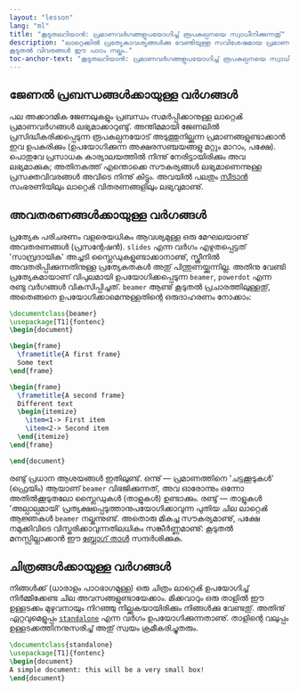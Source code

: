 ```yaml
---
layout: "lesson"
lang: "ml"
title: "കൂടുതലറിയാൻ: പ്രമാണവര്‍ഗങ്ങളുപയോഗിച്ച് രൂപകല്പനയെ സ്വാധീനിക്കുന്നതു്"
description: "ലാറ്റെക്കിൽ പ്രത്യേകാവശ്യങ്ങള്‍ക്കു വേണ്ടിയുള്ള സവിശേഷമായ പ്രമാണവര്‍ഗങ്ങളെപ്പറ്റി
കൂടുതൽ വിവരങ്ങൾ ഈ പാഠം നല്കും."
toc-anchor-text: "കൂടുതലറിയാൻ: പ്രമാണവര്‍ഗങ്ങളുപയോഗിച്ച് രൂപകല്പനയെ സ്വാധീനിക്കുന്നതു്"
---
```


## ജേണൽ പ്രബന്ധങ്ങള്‍ക്കായുള്ള വര്‍ഗങ്ങൾ

പല അക്കാദമിക ജേണലുകളും പ്രബന്ധം സമര്‍പ്പിക്കാനുള്ള ലാറ്റെൿ പ്രമാണവര്‍ഗങ്ങൾ ലഭ്യമാക്കാറുണ്ടു്.
അന്തിമമായി ജേണലിൽ പ്രസിദ്ധീകരിക്കപ്പെടുന്ന രൂപകല്പനയോട് അടുത്തുനില്ക്കുന്ന പ്രമാണങ്ങളുണ്ടാക്കാൻ
ഇവ ഉപകരിക്കും (ഉപയോഗിക്കുന്ന അക്ഷരസഞ്ചയങ്ങളു മറ്റും മാറാം, പക്ഷേ). പൊതുവേ പ്രസാധക
കാര്യാലയത്തിൽ നിന്നു് നേരിട്ടായിരിക്കും അവ ലഭ്യമാക്കുക; അതിനകത്ത് എന്തൊക്കെ സൗകര്യങ്ങൾ
ലഭ്യമാണെന്നുള്ള പ്രസക്തവിവരങ്ങൾ അവിടെ നിന്നു് കിട്ടും. അവയിൽ പലതും [സീടാൻ](https://ctan.org)
സംഭരണിയിലും ലാറ്റെൿ വിതരണങ്ങളിലും ലഭ്യവുമാണു്.


## അവതരണങ്ങള്‍ക്കായുള്ള വര്‍ഗങ്ങൾ

പ്രത്യേക പരിചരണം വളരെയധികം ആവശ്യമുള്ള ഒരു മേഘലയാണു് അവതരണങ്ങൾ (പ്രസന്റേഷൻ).
`slides` എന്ന വര്‍ഗം എഴുതപ്പെട്ടത് 'സാമ്പ്രദായിക' അച്ചടി സ്ലൈഡുകളുണ്ടാക്കാനാണു്, സ്ക്രീനിൽ
അവതരിപ്പിക്കുന്നതിനുള്ള പ്രത്യേകതകൾ അതു് പിന്തുണയ്ക്കുന്നില്ല. അതിനു വേണ്ടി പ്രത്യേകമായാണ് വിപുലമായി
ഉപയോഗിക്കപ്പെടുന്ന `beamer`, `powerdot` എന്ന രണ്ടു വര്‍ഗങ്ങൾ വികസിപ്പിച്ചത്. `beamer`
ആണു് കൂടുതൽ പ്രചാരത്തിലുള്ളതു്, അതെങ്ങനെ ഉപയോഗിക്കാമെന്നുള്ളതിന്റെ ഒരുദാഹരണം നോക്കാം:

```latex
\documentclass{beamer}
\usepackage[T1]{fontenc}
\begin{document}

\begin{frame}
  \frametitle{A first frame}
  Some text
\end{frame}

\begin{frame}
  \frametitle{A second frame}
  Different text
  \begin{itemize}
    \item<1-> First item
    \item<2-> Second item
  \end{itemize}
\end{frame}

\end{document}
```

രണ്ടു് പ്രധാന ആശയങ്ങൾ ഇതിലുണ്ട്. ഒന്നു് — പ്രമാണത്തിനെ 'ചട്ടക്കൂടുകൾ' (ഫ്രെയിം) ആയാണ് `beamer`
വിഭജിക്കുന്നത്, അവ ഓരോന്നും ഒന്നോ അതില്‍ക്കൂടുതലോ സ്ലൈഡുകൾ (താളുകള്‍) ഉണ്ടാക്കും. രണ്ടു് — താളുകൾ
'അല്പാല്പമായി' പ്രത്യക്ഷപ്പെടുത്താനുപയോഗിക്കാവുന്ന പുതിയ ചില ലാറ്റെൿ ആജ്ഞകൾ `beamer` നല്കുന്നുണ്ട്.
അതൊരു മികച്ച സൗകര്യമാണു്, പക്ഷേ നമുക്കിവിടെ വിസ്തരിക്കാവുന്നതിലധികം സങ്കീര്‍ണ്ണമാണു്: കൂടുതൽ മനസ്സില്ലാക്കാൻ
ഈ [ബ്ലോഗ് താൾ](https://www.texdev.net/2014/01/17/the-beamer-slide-overlay-concept/)
സന്ദര്‍ശിക്കുക.

## ചിത്രങ്ങള്‍ക്കായുള്ള വര്‍ഗങ്ങൾ

നിങ്ങള്‍ക്ക് (ധാരാളം പാഠഭാഗമുള്ള) ഒരു ചിത്രം ലാറ്റെൿ ഉപയോഗിച്ച് നിര്‍മ്മിക്കേണ്ട ചില അവസങ്ങളുണ്ടായേക്കാം.
മിക്കവാറും ഒരു താളിൽ ഈ ഉള്ളടക്കം മുഴുവനായും നിറഞ്ഞു നില്ക്കുകയായിരിക്കും നിങ്ങള്‍ക്കു വേണ്ടതു്. അതിനു്
ഏറ്റവുമെളുപ്പം [`standalone`](https://ctan.org/pkg/standalone) എന്ന വര്‍ഗം ഉപയോഗിക്കുന്നതാണു്.
താളിന്റെ വലുപ്പം ഉള്ളടക്കത്തിനനുസരിച്ച് അതു് സ്വയം ക്രമീകരിച്ചുതരും.

```latex
\documentclass{standalone}
\usepackage[T1]{fontenc}
\begin{document}
A simple document: this will be a very small box!
\end{document}
```
